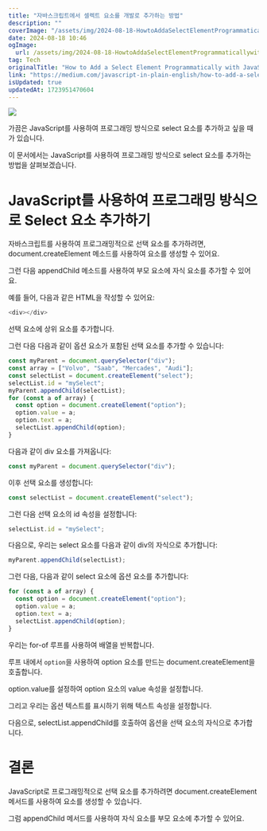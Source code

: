 ```yaml
---
title: "자바스크립트에서 셀렉트 요소를 개발로 추가하는 방법"
description: ""
coverImage: "/assets/img/2024-08-18-HowtoAddaSelectElementProgrammaticallywithJavaScript_0.png"
date: 2024-08-18 10:46
ogImage: 
  url: /assets/img/2024-08-18-HowtoAddaSelectElementProgrammaticallywithJavaScript_0.png
tag: Tech
originalTitle: "How to Add a Select Element Programmatically with JavaScript"
link: "https://medium.com/javascript-in-plain-english/how-to-add-a-select-element-programmatically-with-javascript-78b3b7ae3246"
isUpdated: true
updatedAt: 1723951470604
---
```


<img src="/assets/img/2024-08-18-HowtoAddaSelectElementProgrammaticallywithJavaScript_0.png" />

가끔은 JavaScript를 사용하여 프로그래밍 방식으로 select 요소를 추가하고 싶을 때가 있습니다.

이 문서에서는 JavaScript를 사용하여 프로그래밍 방식으로 select 요소를 추가하는 방법을 살펴보겠습니다.

# JavaScript를 사용하여 프로그래밍 방식으로 Select 요소 추가하기

<!-- cozy-coder - 수평 -->

<ins class="adsbygoogle"
     style="display:block"
     data-ad-client="ca-pub-4877378276818686"
     data-ad-slot="1107185301"
     data-ad-format="auto"
     data-full-width-responsive="true"></ins>

<script>
     (adsbygoogle = window.adsbygoogle || []).push({});
</script>

자바스크립트를 사용하여 프로그래밍적으로 선택 요소를 추가하려면, document.createElement 메소드를 사용하여 요소를 생성할 수 있어요.

그런 다음 appendChild 메소드를 사용하여 부모 요소에 자식 요소를 추가할 수 있어요.

예를 들어, 다음과 같은 HTML을 작성할 수 있어요:

```js
<div></div>
```

<!-- cozy-coder - 수평 -->

<ins class="adsbygoogle"
     style="display:block"
     data-ad-client="ca-pub-4877378276818686"
     data-ad-slot="1107185301"
     data-ad-format="auto"
     data-full-width-responsive="true"></ins>

<script>
     (adsbygoogle = window.adsbygoogle || []).push({});
</script>

선택 요소에 상위 요소를 추가합니다.

그런 다음 다음과 같이 옵션 요소가 포함된 선택 요소를 추가할 수 있습니다:

```js
const myParent = document.querySelector("div");
const array = ["Volvo", "Saab", "Mercades", "Audi"];
const selectList = document.createElement("select");
selectList.id = "mySelect";
myParent.appendChild(selectList);
for (const a of array) {
  const option = document.createElement("option");
  option.value = a;
  option.text = a;
  selectList.appendChild(option);
}
```

다음과 같이 div 요소를 가져옵니다:

<!-- cozy-coder - 수평 -->

<ins class="adsbygoogle"
     style="display:block"
     data-ad-client="ca-pub-4877378276818686"
     data-ad-slot="1107185301"
     data-ad-format="auto"
     data-full-width-responsive="true"></ins>

<script>
     (adsbygoogle = window.adsbygoogle || []).push({});
</script>

```js
const myParent = document.querySelector("div");
```

이후 선택 요소를 생성합니다:

```js
const selectList = document.createElement("select");
```

그런 다음 선택 요소의 id 속성을 설정합니다:

<!-- cozy-coder - 수평 -->

<ins class="adsbygoogle"
     style="display:block"
     data-ad-client="ca-pub-4877378276818686"
     data-ad-slot="1107185301"
     data-ad-format="auto"
     data-full-width-responsive="true"></ins>

<script>
     (adsbygoogle = window.adsbygoogle || []).push({});
</script>

```js
selectList.id = "mySelect";
```

다음으로, 우리는 select 요소를 다음과 같이 div의 자식으로 추가합니다:

```js
myParent.appendChild(selectList);
```

그런 다음, 다음과 같이 select 요소에 옵션 요소를 추가합니다:

<!-- cozy-coder - 수평 -->

<ins class="adsbygoogle"
     style="display:block"
     data-ad-client="ca-pub-4877378276818686"
     data-ad-slot="1107185301"
     data-ad-format="auto"
     data-full-width-responsive="true"></ins>

<script>
     (adsbygoogle = window.adsbygoogle || []).push({});
</script>

```js
for (const a of array) {
  const option = document.createElement("option");
  option.value = a;
  option.text = a;
  selectList.appendChild(option);
}
```

우리는 for-of 루프를 사용하여 배열을 반복합니다.

루프 내에서 `option`을 사용하여 option 요소를 만드는 document.createElement을 호출합니다.

option.value를 설정하여 option 요소의 value 속성을 설정합니다.

<!-- cozy-coder - 수평 -->

<ins class="adsbygoogle"
     style="display:block"
     data-ad-client="ca-pub-4877378276818686"
     data-ad-slot="1107185301"
     data-ad-format="auto"
     data-full-width-responsive="true"></ins>

<script>
     (adsbygoogle = window.adsbygoogle || []).push({});
</script>

그리고 우리는 옵션 텍스트를 표시하기 위해 텍스트 속성을 설정합니다.

다음으로, selectList.appendChild를 호출하여 옵션을 선택 요소의 자식으로 추가합니다.

# 결론

JavaScript로 프로그래밍적으로 선택 요소를 추가하려면 document.createElement 메서드를 사용하여 요소를 생성할 수 있습니다.

<!-- cozy-coder - 수평 -->

<ins class="adsbygoogle"
     style="display:block"
     data-ad-client="ca-pub-4877378276818686"
     data-ad-slot="1107185301"
     data-ad-format="auto"
     data-full-width-responsive="true"></ins>

<script>
     (adsbygoogle = window.adsbygoogle || []).push({});
</script>

그럼 appendChild 메서드를 사용하여 자식 요소를 부모 요소에 추가할 수 있어요.
